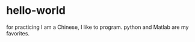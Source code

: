 # hello-world
for practicing
I am a Chinese, I like to program.
python and Matlab are my favorites. 
